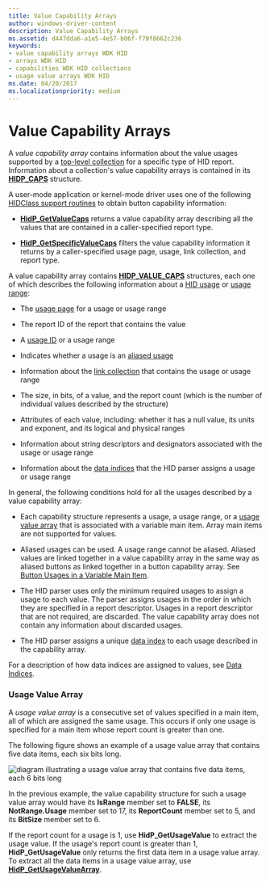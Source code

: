 ```yaml
---
title: Value Capability Arrays
author: windows-driver-content
description: Value Capability Arrays
ms.assetid: d447dda6-a1e5-4e57-b06f-f79f8662c236
keywords:
- value capability arrays WDK HID
- arrays WDK HID
- capabilities WDK HID collections
- usage value arrays WDK HID
ms.date: 04/20/2017
ms.localizationpriority: medium
---
```


# Value Capability Arrays





A *value capability array* contains information about the value usages supported by a [top-level collection](top-level-collections.md) for a specific type of HID report. Information about a collection's value capability arrays is contained in its [**HIDP\_CAPS**](https://msdn.microsoft.com/library/windows/hardware/ff539697) structure.

A user-mode application or kernel-mode driver uses one of the following [HIDClass support routines](https://msdn.microsoft.com/library/windows/hardware/ff538865) to obtain button capability information:

-   [**HidP\_GetValueCaps**](https://msdn.microsoft.com/library/windows/hardware/ff539754) returns a value capability array describing all the values that are contained in a caller-specified report type.

-   [**HidP\_GetSpecificValueCaps**](https://msdn.microsoft.com/library/windows/hardware/ff539737) filters the value capability information it returns by a caller-specified usage page, usage, link collection, and report type.

A value capability array contains [**HIDP\_VALUE\_CAPS**](https://msdn.microsoft.com/library/windows/hardware/ff539832) structures, each one of which describes the following information about a [HID usage](hid-usages.md) or [usage range](hid-usages.md#usage-range):

-   The [usage page](hid-usages.md#usage-page) for a usage or usage range

-   The report ID of the report that contains the value

-   A [usage ID](hid-usages.md#usage-id) or a usage range

-   Indicates whether a usage is an [aliased usage](hid-usages.md#aliased-usages)

-   Information about the [link collection](link-collections.md) that contains the usage or usage range

-   The size, in bits, of a value, and the report count (which is the number of individual values described by the structure)

-   Attributes of each value, including: whether it has a null value, its units and exponent, and its logical and physical ranges

-   Information about string descriptors and designators associated with the usage or usage range

-   Information about the [data indices](data-indices.md) that the HID parser assigns a usage or usage range

In general, the following conditions hold for all the usages described by a value capability array:

-   Each capability structure represents a usage, a usage range, or a [usage value array](#usage-value-array) that is associated with a variable main item. Array main items are not supported for values.

-   Aliased usages can be used. A usage range cannot be aliased. Aliased values are linked together in a value capability array in the same way as aliased buttons as linked together in a button capability array. See [Button Usages in a Variable Main Item](button-capability-arrays.md#button-usages-in-a-variable-main-item).

-   The HID parser uses only the minimum required usages to assign a usage to each value. The parser assigns usages in the order in which they are specified in a report descriptor. Usages in a report descriptor that are not required, are discarded. The value capability array does not contain any information about discarded usages.

-   The HID parser assigns a unique [data index](data-indices.md) to each usage described in the capability array.

For a description of how data indices are assigned to values, see [Data Indices](data-indices.md).

### <a href="" id="usage-value-array"></a> Usage Value Array

A *usage value array* is a consecutive set of values specified in a main item, all of which are assigned the same usage. This occurs if only one usage is specified for a main item whose report count is greater than one.

The following figure shows an example of a usage value array that contains five data items, each six bits long.

![diagram illustrating a usage value array that contains five data items, each 6 bits long](images/repcount.png)

In the previous example, the value capability structure for such a usage value array would have its **IsRange** member set to **FALSE**, its **NotRange.Usage** member set to 17, its **ReportCount** member set to 5, and its **BitSize** member set to 6.

If the report count for a usage is 1, use **HidP\_GetUsageValue** to extract the usage value. If the usage's report count is greater than 1, **HidP\_GetUsageValue** only returns the first data item in a usage value array. To extract all the data items in a usage value array, use [**HidP\_GetUsageValueArray**](https://msdn.microsoft.com/library/windows/hardware/ff539750).

 

 





